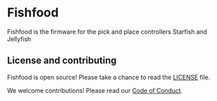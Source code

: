 # Fishfood

Fishfood is the firmware for the pick and place controllers Starfish and Jellyfish

## License and contributing

Fishfood is open source! Please take a chance to read the [LICENSE](LICENSE.md) file.

We welcome contributions! Please read our [Code of Conduct](CODE_OF_CONDUCT.md).
